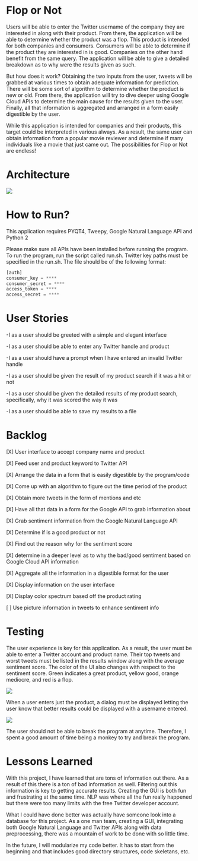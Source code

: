 # Flop or Not

Users will be able to enter the Twitter username of the company they are interested in along with their product. From there, the application will be able to determine whether the product was a flop. This product is intended for both companies and consumers. Consumers will be able to determine if the product they are interested in is good. Companies on the other hand benefit from the same query. The application will be able to give a detailed breakdown as to why were the results given as such.

But how does it work? Obtaining the two inputs from the user, tweets will be grabbed at various times to obtain adequate information for prediction. There will be some sort of algorithm to determine whether the product is new or old. From there, the application will try to dive deeper using Google Cloud APIs to determine the main cause for the results given to the user.  Finally, all that information is aggregated and arranged in a form easily digestible by the user.

While this application is intended for companies and their products, this target could be interpreted in various always. As a result, the same user can obtain information from a popular movie reviewer and determine if many individuals like a movie that just came out. The possibilities for Flop or Not are endless!

# Architecture

<img src="https://github.com/djtrinh/EC601/blob/master/mini_project_1/docs/Flop%20or%20Not%20Arch.PNG">

# How to Run?
This application requires PYQT4, Tweepy, Google Natural Language API and Python 2



Please make sure all APIs have been installed before running the program. To run the program, run the script called run.sh. Twitter key paths must be specified in the run.sh. The file should be of the following format:

```python
[auth]
consumer_key = ****
consumer_secret = ****
access_token = ****
access_secret = ****
```

# User Stories

-I as a user should be greeted with a simple and elegant interface

-I as a user should be able to enter any Twitter handle and product

-I as a user should have a prompt when I have entered an invalid Twitter handle

-I as a user should be given the result of my product search if it was a hit or not

-I as a user should be given the detailed results of my product search, specifically, why it was scored the way it was

-I as a user should be able to save my results to a file

# Backlog

[X] User interface to accept company name and product

[X] Feed user and product keyword to Twitter API

[X] Arrange the data in a form that is easily digestible by the program/code

[X] Come up with an algorithm to figure out the time period of the product

[X] Obtain more tweets in the form of mentions and etc

[X] Have all that data in a form for the Google API to grab information about

[X] Grab sentiment information from the Google Natural Language API

[X] Determine if is a good product or not

[X] Find out the reason why for the sentiment score

[X] determine in a deeper level as to why the bad/good sentiment based on Google Cloud API information

[X] Aggregate all the information in a digestible format for the user

[X] Display information on the user interface

[X] Display color spectrum based off the product rating

[ ] Use picture information in tweets to enhance sentiment info

# Testing

The user experience is key for this application. As a result, the user must be able to enter a Twitter account and product name. Their top tweets and worst tweets must be listed in the results window along with the average sentiment score. The color of the UI also changes with respect to the sentiment score. Green indicates a great product, yellow good, orange mediocre, and red is a flop.

<img src="https://github.com/djtrinh/EC601/blob/master/mini_project_1/docs/gui_search.PNG">

When a user enters just the product, a dialog must be displayed letting the user know that better results could be displayed with a username entered.

<img src="https://github.com/djtrinh/EC601/blob/master/mini_project_1/docs/notice.PNG">

The user should not be able to break the program at anytime. Therefore, I spent a good amount of time being a monkey to try and break the program.

# Lessons Learned

With this project, I have learned that are tons of information out there. As a result of this there is a ton of bad information as well. Filtering out this information is key to getting accurate results. Creating the GUI is both fun and frustrating at the same time. NLP was where all the fun really happened but there were too many limits with the free Twitter developer account.

What I could have done better was actually have someone look into a database for this project. As a one man team, creating a GUI, integrating both Google Natural Language and Twitter APIs along with data preprocessing, there was a mountain of work to be done with so little time.

In the future, I will modularize my code better. It has to start from the beginning and that includes good directory structures, code skeletans, etc.

